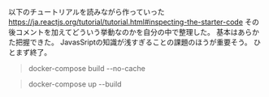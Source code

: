 
以下のチュートリアルを読みながら作っていった
https://ja.reactjs.org/tutorial/tutorial.html#inspecting-the-starter-code
その後コメントを加えてどういう挙動なのかを自分の中で整理した。
基本はあらかた把握できた。
JavasSriptの知識が浅すぎることの課題のほうが重要そう。
ひとまず終了。

>docker-compose build --no-cache

>docker-compose up --build
